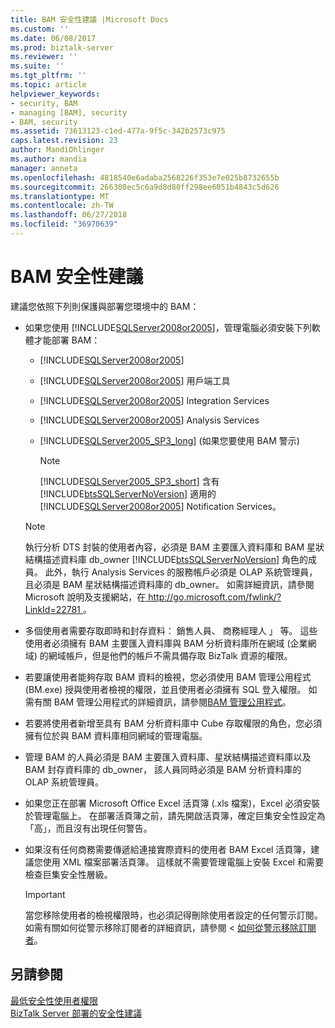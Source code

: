 ```yaml
---
title: BAM 安全性建議 |Microsoft Docs
ms.custom: ''
ms.date: 06/08/2017
ms.prod: biztalk-server
ms.reviewer: ''
ms.suite: ''
ms.tgt_pltfrm: ''
ms.topic: article
helpviewer_keywords:
- security, BAM
- managing [BAM], security
- BAM, security
ms.assetid: 73613123-c1ed-477a-9f5c-342b2573c975
caps.latest.revision: 23
author: MandiOhlinger
ms.author: mandia
manager: anneta
ms.openlocfilehash: 4818540e6adaba2568226f353e7e025b8732655b
ms.sourcegitcommit: 266308ec5c6a9d8d80ff298ee6051b4843c5d626
ms.translationtype: MT
ms.contentlocale: zh-TW
ms.lasthandoff: 06/27/2018
ms.locfileid: "36970639"
---
```

# <a name="bam-security-recommendations"></a>BAM 安全性建議
建議您依照下列則保護與部署您環境中的 BAM：  
  
- 如果您使用 [!INCLUDE[SQLServer2008or2005](../includes/sqlserver2008or2005-md.md)]，管理電腦必須安裝下列軟體才能部署 BAM：  
  
  - [!INCLUDE[SQLServer2008or2005](../includes/sqlserver2008or2005-md.md)]  
  
  - [!INCLUDE[SQLServer2008or2005](../includes/sqlserver2008or2005-md.md)] 用戶端工具  
  
  - [!INCLUDE[SQLServer2008or2005](../includes/sqlserver2008or2005-md.md)] Integration Services  
  
  - [!INCLUDE[SQLServer2008or2005](../includes/sqlserver2008or2005-md.md)] Analysis Services  
  
  - [!INCLUDE[SQLServer2005_SP3_long](../includes/sqlserver2005-sp3-long-md.md)] (如果您要使用 BAM 警示)  
  
    > [!NOTE]
    >  [!INCLUDE[SQLServer2005_SP3_short](../includes/sqlserver2005-sp3-short-md.md)] 含有 [!INCLUDE[btsSQLServerNoVersion](../includes/btssqlservernoversion-md.md)] 適用的 [!INCLUDE[SQLServer2008or2005](../includes/sqlserver2008or2005-md.md)] Notification Services。  
  
  > [!NOTE]
  >  執行分析 DTS 封裝的使用者內容，必須是 BAM 主要匯入資料庫和 BAM 星狀結構描述資料庫 db_owner [!INCLUDE[btsSQLServerNoVersion](../includes/btssqlservernoversion-md.md)] 角色的成員。 此外，執行 Analysis Services 的服務帳戶必須是 OLAP 系統管理員，且必須是 BAM 星狀結構描述資料庫的 db_owner。 如需詳細資訊，請參閱 Microsoft 說明及支援網站，在[ http://go.microsoft.com/fwlink/?LinkId=22781 ](http://go.microsoft.com/fwlink/?LinkId=22781)。  
  
- 多個使用者需要存取即時和封存資料： 銷售人員、 商務經理人 」 等。 這些使用者必須擁有 BAM 主要匯入資料庫與 BAM 分析資料庫所在網域 (企業網域) 的網域帳戶，但是他們的帳戶不需具備存取 BizTalk 資源的權限。  
  
- 若要讓使用者能夠存取 BAM 資料的檢視，您必須使用 BAM 管理公用程式 (BM.exe) 授與使用者檢視的權限，並且使用者必須擁有 SQL 登入權限。 如需有關 BAM 管理公用程式的詳細資訊，請參閱[BAM 管理公用程式](../core/bam-management-utility.md)。  
  
- 若要將使用者新增至具有 BAM 分析資料庫中 Cube 存取權限的角色，您必須擁有位於與 BAM 資料庫相同網域的管理電腦。  
  
- 管理 BAM 的人員必須是 BAM 主要匯入資料庫、星狀結構描述資料庫以及 BAM 封存資料庫的 db_owner， 該人員同時必須是 BAM 分析資料庫的 OLAP 系統管理員。  
  
- 如果您正在部署 Microsoft Office Excel 活頁簿 (.xls 檔案)，Excel 必須安裝於管理電腦上。 在部署活頁簿之前，請先開啟活頁簿，確定巨集安全性設定為「高」，而且沒有出現任何警告。  
  
- 如果沒有任何商務需要傳遞給連接實際資料的使用者 BAM Excel 活頁簿，建議您使用 XML 檔案部署活頁簿。 這樣就不需要管理電腦上安裝 Excel 和需要檢查巨集安全性層級。  
  
  > [!IMPORTANT]
  >  當您移除使用者的檢視權限時，也必須記得刪除使用者設定的任何警示訂閱。 如需有關如何從警示移除訂閱者的詳細資訊，請參閱 <<c0> [ 如何從警示移除訂閱者](../core/how-to-remove-subscribers-from-an-alert.md)。  
  
## <a name="see-also"></a>另請參閱  
 [最低安全性使用者權限](../core/minimum-security-user-rights.md)   
 [BizTalk Server 部署的安全性建議](../core/security-recommendations-for-a-biztalk-server-deployment.md)